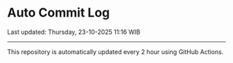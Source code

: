 # Auto Commit Log

Last updated: Thursday, 23-10-2025 11:16 WIB

---

This repository is automatically updated every 2 hour using GitHub Actions.
